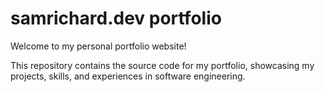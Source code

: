 # samrichard.dev portfolio
Welcome to my personal portfolio website! 

This repository contains the source code for my portfolio, showcasing my projects, skills, and experiences in software engineering.
